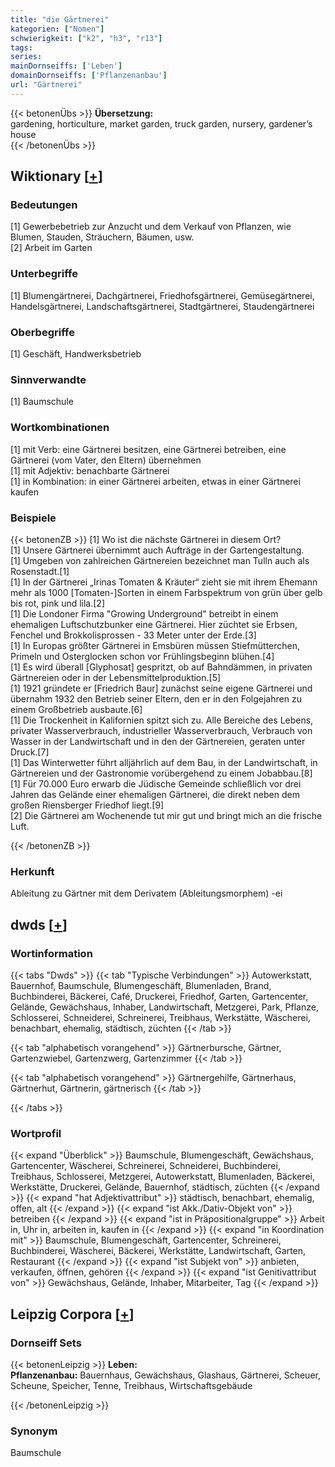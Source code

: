```yaml
---
title: "die Gärtnerei"
kategorien: ["Nomen"]
schwierigkeit: ["k2", "h3", "r13"]
tags:
series:
mainDornseiffs: ['Leben']
domainDornseiffs: ['Pflanzenanbau']
url: "Gärtnerei"
---
```


{{< betonenÜbs >}}
**Übersetzung:**  
gardening, horticulture, market garden, truck garden, nursery, gardener’s house  
{{< /betonenÜbs >}}

## Wiktionary [[+](https://de.wiktionary.org/wiki/Gärtnerei)]

### Bedeutungen
[1] Gewerbebetrieb zur Anzucht und dem Verkauf von Pflanzen, wie Blumen, Stauden, Sträuchern, Bäumen, usw.  
[2] Arbeit im Garten  

### Unterbegriffe
[1] Blumengärtnerei, Dachgärtnerei, Friedhofsgärtnerei, Gemüsegärtnerei, Handelsgärtnerei, Landschaftsgärtnerei, Stadtgärtnerei, Staudengärtnerei  

### Oberbegriffe
[1] Geschäft, Handwerksbetrieb  

### Sinnverwandte
[1] Baumschule  

### Wortkombinationen
[1] mit Verb: eine Gärtnerei besitzen, eine Gärtnerei betreiben, eine Gärtnerei (vom Vater, den Eltern) übernehmen  
[1] mit Adjektiv: benachbarte Gärtnerei  
[1] in Kombination: in einer Gärtnerei arbeiten, etwas in einer Gärtnerei kaufen  

### Beispiele
{{< betonenZB >}}
[1] Wo ist die nächste Gärtnerei in diesem Ort?  
[1] Unsere Gärtnerei übernimmt auch Aufträge in der Gartengestaltung.  
[1] Umgeben von zahlreichen Gärtnereien bezeichnet man Tulln auch als Rosenstadt.[1]  
[1] In der Gärtnerei „Irinas Tomaten & Kräuter“ zieht sie mit ihrem Ehemann mehr als 1000 [Tomaten-]Sorten in einem Farbspektrum von grün über gelb bis rot, pink und lila.[2]  
[1] Die Londoner Firma "Growing Underground" betreibt in einem ehemaligen Luftschutzbunker eine Gärtnerei. Hier züchtet sie Erbsen, Fenchel und Brokkolisprossen - 33 Meter unter der Erde.[3]  
[1] In Europas größter Gärtnerei in Emsbüren müssen Stiefmütterchen, Primeln und Osterglocken schon vor Frühlingsbeginn blühen.[4]  
[1] Es wird überall [Glyphosat] gespritzt, ob auf Bahndämmen, in privaten Gärtnereien oder in der Lebensmittelproduktion.[5]  
[1] 1921 gründete er [Friedrich Baur] zunächst seine eigene Gärtnerei und übernahm 1932 den Betrieb seiner Eltern, den er in den Folgejahren zu einem Großbetrieb ausbaute.[6]  
[1] Die Trockenheit in Kalifornien spitzt sich zu. Alle Bereiche des Lebens, privater Wasserverbrauch, industrieller Wasserverbrauch, Verbrauch von Wasser in der Landwirtschaft und in den der Gärtnereien, geraten unter Druck.[7]  
[1] Das Winterwetter führt alljährlich auf dem Bau, in der Landwirtschaft, in Gärtnereien und der Gastronomie vorübergehend zu einem Jobabbau.[8]  
[1] Für 70.000 Euro erwarb die Jüdische Gemeinde schließlich vor drei Jahren das Gelände einer ehemaligen Gärtnerei, die direkt neben dem großen Riensberger Friedhof liegt.[9]  
[2] Die Gärtnerei am Wochenende tut mir gut und bringt mich an die frische Luft.  

{{< /betonenZB >}}
### Herkunft
Ableitung zu Gärtner mit dem Derivatem (Ableitungsmorphem) -ei  



## dwds [[+](https://www.dwds.de/wb/Gärtnerei)]

### Wortinformation
{{< tabs "Dwds" >}}
{{< tab "Typische Verbindungen" >}}
Autowerkstatt, Bauernhof, Baumschule, Blumengeschäft, Blumenladen, Brand, Buchbinderei, Bäckerei, Café, Druckerei, Friedhof, Garten, Gartencenter, Gelände, Gewächshaus, Inhaber, Landwirtschaft, Metzgerei, Park, Pflanze, Schlosserei, Schneiderei, Schreinerei, Treibhaus, Werkstätte, Wäscherei, benachbart, ehemalig, städtisch, züchten
{{< /tab >}}

{{< tab "alphabetisch vorangehend" >}}
Gärtnerbursche, Gärtner, Gartenzwiebel, Gartenzwerg, Gartenzimmer
{{< /tab >}}

{{< tab "alphabetisch vorangehend" >}}
Gärtnergehilfe, Gärtnerhaus, Gärtnerhut, Gärtnerin, gärtnerisch
{{< /tab >}}

{{< /tabs >}}

### Wortprofil
{{< expand "Überblick" >}} Baumschule, Blumengeschäft, Gewächshaus, Gartencenter, Wäscherei, Schreinerei, Schneiderei, Buchbinderei, Treibhaus, Schlosserei, Metzgerei, Autowerkstatt, Blumenladen, Bäckerei, Werkstätte, Druckerei, Gelände, Bauernhof, städtisch, züchten {{< /expand >}}
{{< expand "hat Adjektivattribut" >}} städtisch, benachbart, ehemalig, offen, alt {{< /expand >}}
{{< expand "ist Akk./Dativ-Objekt von" >}} betreiben {{< /expand >}}
{{< expand "ist in Präpositionalgruppe" >}} Arbeit in, Uhr in, arbeiten in, kaufen in {{< /expand >}}
{{< expand "in Koordination mit" >}} Baumschule, Blumengeschäft, Gartencenter, Schreinerei, Buchbinderei, Wäscherei, Bäckerei, Werkstätte, Landwirtschaft, Garten, Restaurant {{< /expand >}}
{{< expand "ist Subjekt von" >}} anbieten, verkaufen, öffnen, gehören {{< /expand >}}
{{< expand "ist Genitivattribut von" >}} Gewächshaus, Gelände, Inhaber, Mitarbeiter, Tag {{< /expand >}}

## Leipzig Corpora [[+](https://corpora.uni-leipzig.de/en/res?word=Gärtnerei&corpusId=deu_newscrawl-public_2018)]

### Dornseiff Sets
{{< betonenLeipzig >}}
**Leben:**  
**Pflanzenanbau:** Bauernhaus, Gewächshaus, Glashaus, Gärtnerei, Scheuer, Scheune, Speicher, Tenne, Treibhaus, Wirtschaftsgebäude  

{{< /betonenLeipzig >}}

### Synonym
Baumschule

